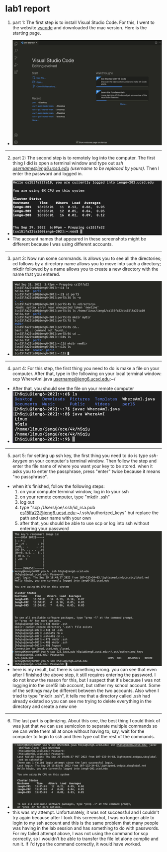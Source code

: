 # lab1 report
1. part 1: The first step is to install Visual Studio Code. For this, I went to the website [vscode](https://code.visualstudio.com/download) and downloaded the mac version. Here is the starting page.
* <img src="https://github.com/josephjo7star/labreport1/blob/main/image1.png" />
---
2. part 2: The second step is to remotely log into the computer. The first thing I did is open a terminal window and type out *ssh username@ieng6.ucsd.edu (username to be replaced by yours)*. Then I enter the password and logged in.
* ![my result](https://github.com/josephjo7star/labreport1/blob/main/image4.png)
* The account names that appeared in these screenshots might be different because I was using different accounts.
---
3. part 3: Now run some commands. ls allows you to see all the directories; cd follows by a directory name allows you to move into such a directory; mkdir followed by a name allows you to create a new directory with the name that you entered.
* ![my result](https://github.com/josephjo7star/labreport1/blob/main/image2.png)
---
4. part 4: For this step, the first thing you need to do is make a file on your computer. After that, type in the following on your local terminal window: scp WhereAmI.java username@ieng6.ucsd.edu:~/
* After that, you should see the file on your remote computer
* ![my result](https://github.com/josephjo7star/labreport1/blob/main/image3.png)
---
5. part 5: for setting up ssh key, the first thing you need to do is type *ssh-keygen* on your computer's terminal window. Then follow the step and enter the file name of where you want your key to be stored. when it asks you to enter the passphrase, press "enter" twice because it means "no passphrase".
* when it's finished, follow the following steps:
  1. on your computer terminal window, log in to your ssh 
  2. on your remote computer, type "mkdir .ssh"
  3. log out
  4. type "scp /Users/joe/.ssh/id_rsa.pub cs15lfa22@ieng6.ucsd.edu:~/.ssh/authorized_keys" but replace the path and user name with your own
  5. after that, you should be able to use scp or log into ssh without entering your password
* ![my result](https://github.com/josephjo7star/labreport1/blob/main/image6.png)
* here is my result, but there is something wrong. you can see that even after I finished the above step, it still requires entering the password. I do not know the reason for this, but I suspect that it's because I was not logging into the cse15l lab account, but rather my school account. Some of the settings may be different between the two accounts. Also when I tried to type "mkdir .ssh", it tells me that a directory called .ssh had already existed so you can see me trying to delete everything in the directory and create a new one
---
6. The last part is optimizing. About this one, the best thing I could think of was just that we can use semicolon to separate multiple commands so we can write them all at once without having to, say, wait for the computer to login to ssh and then type out the rest of the commands.
* ![my result](https://github.com/josephjo7star/labreport1/blob/main/image5.png)
* this was my attempt. Unfortunately, it was not successful and I couldn't try again because after I took this screenshot, I was no longer able to login to my ssh account and this is the same problem that many people was having in the lab session and has something to do with passwords. For my failed attempt above, I was not using the command for scp correctly, so I wouldn't be able to transfer the file let alone complie and run it. If I'd type the command correctly, it would have worked.
